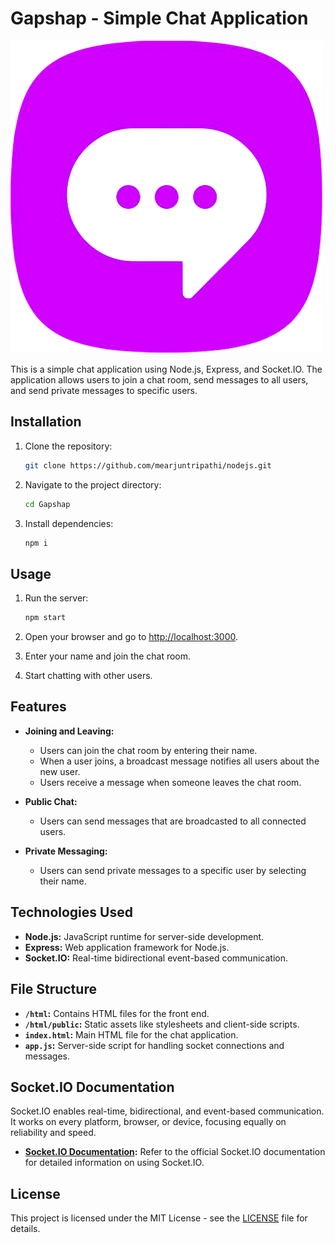 # Gapshap - Simple Chat Application

![](./html/public/image/gapshap.png)

This is a simple chat application using Node.js, Express, and Socket.IO. The application allows users to join a chat room, send messages to all users, and send private messages to specific users.

## Installation

1. Clone the repository:

    ```bash
    git clone https://github.com/mearjuntripathi/nodejs.git
    ```

2. Navigate to the project directory:

    ```bash
    cd Gapshap
    ```

3. Install dependencies:

    ```bash
    npm i
    ```

## Usage

1. Run the server:

    ```bash
    npm start
    ```

2. Open your browser and go to [http://localhost:3000](http://localhost:3000).

3. Enter your name and join the chat room.

4. Start chatting with other users.

## Features

- **Joining and Leaving:**
  - Users can join the chat room by entering their name.
  - When a user joins, a broadcast message notifies all users about the new user.
  - Users receive a message when someone leaves the chat room.

- **Public Chat:**
  - Users can send messages that are broadcasted to all connected users.

- **Private Messaging:**
  - Users can send private messages to a specific user by selecting their name.

## Technologies Used

- **Node.js:** JavaScript runtime for server-side development.
- **Express:** Web application framework for Node.js.
- **Socket.IO:** Real-time bidirectional event-based communication.

## File Structure

- **`/html`:** Contains HTML files for the front end.
- **`/html/public`:** Static assets like stylesheets and client-side scripts.
- **`index.html`:** Main HTML file for the chat application.
- **`app.js`:** Server-side script for handling socket connections and messages.

## Socket.IO Documentation

Socket.IO enables real-time, bidirectional, and event-based communication. It works on every platform, browser, or device, focusing equally on reliability and speed.

- **[Socket.IO Documentation](https://socket.io/docs/):** Refer to the official Socket.IO documentation for detailed information on using Socket.IO.

## License

This project is licensed under the MIT License - see the [LICENSE](LICENSE) file for details.